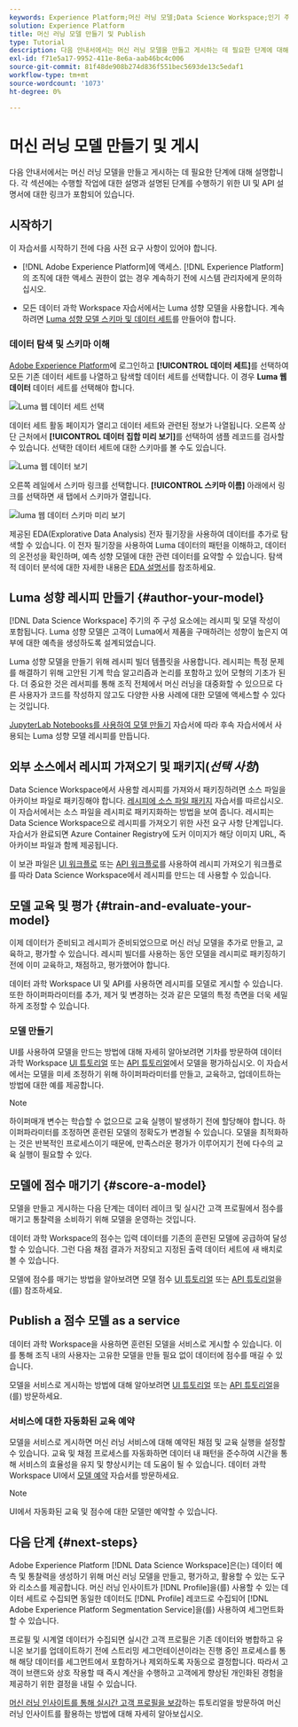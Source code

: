 ```yaml
---
keywords: Experience Platform;머신 러닝 모델;Data Science Workspace;인기 주제;모델 만들기 및 게시
solution: Experience Platform
title: 머신 러닝 모델 만들기 및 Publish
type: Tutorial
description: 다음 안내서에서는 머신 러닝 모델을 만들고 게시하는 데 필요한 단계에 대해 설명합니다.
exl-id: f71e5a17-9952-411e-8e6a-aab46bc4c006
source-git-commit: 81f48de908b274d836f551bec5693de13c5edaf1
workflow-type: tm+mt
source-wordcount: '1073'
ht-degree: 0%

---
```



# 머신 러닝 모델 만들기 및 게시

다음 안내서에서는 머신 러닝 모델을 만들고 게시하는 데 필요한 단계에 대해 설명합니다. 각 섹션에는 수행할 작업에 대한 설명과 설명된 단계를 수행하기 위한 UI 및 API 설명서에 대한 링크가 포함되어 있습니다.

## 시작하기

이 자습서를 시작하기 전에 다음 사전 요구 사항이 있어야 합니다.

- [!DNL Adobe Experience Platform]에 액세스. [!DNL Experience Platform]의 조직에 대한 액세스 권한이 없는 경우 계속하기 전에 시스템 관리자에게 문의하십시오.

- 모든 데이터 과학 Workspace 자습서에서는 Luma 성향 모델을 사용합니다. 계속하려면 [Luma 성향 모델 스키마 및 데이터 세트](./create-luma-data.md)를 만들어야 합니다.

### 데이터 탐색 및 스키마 이해

[Adobe Experience Platform](https://platform.adobe.com/)에 로그인하고 **[!UICONTROL 데이터 세트]**&#x200B;를 선택하여 모든 기존 데이터 세트를 나열하고 탐색할 데이터 세트를 선택합니다. 이 경우 **Luma 웹 데이터** 데이터 세트를 선택해야 합니다.

![Luma 웹 데이터 세트 선택](../images/models-recipes/model-walkthrough/luma-dataset.png)

데이터 세트 활동 페이지가 열리고 데이터 세트와 관련된 정보가 나열됩니다. 오른쪽 상단 근처에서 **[!UICONTROL 데이터 집합 미리 보기]**&#x200B;를 선택하여 샘플 레코드를 검사할 수 있습니다. 선택한 데이터 세트에 대한 스키마를 볼 수도 있습니다.

![Luma 웹 데이터 보기](../images/models-recipes/model-walkthrough/preview-dataset.png)

오른쪽 레일에서 스키마 링크를 선택합니다. **[!UICONTROL 스키마 이름]** 아래에서 링크를 선택하면 새 탭에서 스키마가 열립니다.

![luma 웹 데이터 스키마 미리 보기](../images/models-recipes/model-walkthrough/preview-schema.png)

제공된 EDA(Explorative Data Analysis) 전자 필기장을 사용하여 데이터를 추가로 탐색할 수 있습니다. 이 전자 필기장을 사용하여 Luma 데이터의 패턴을 이해하고, 데이터의 온전성을 확인하며, 예측 성향 모델에 대한 관련 데이터를 요약할 수 있습니다. 탐색적 데이터 분석에 대한 자세한 내용은 [EDA 설명서](../jupyterlab/eda-notebook.md)를 참조하세요.

## Luma 성향 레시피 만들기 {#author-your-model}

[!DNL Data Science Workspace] 주기의 주 구성 요소에는 레시피 및 모델 작성이 포함됩니다. Luma 성향 모델은 고객이 Luma에서 제품을 구매하려는 성향이 높은지 여부에 대한 예측을 생성하도록 설계되었습니다.

Luma 성향 모델을 만들기 위해 레시피 빌더 템플릿을 사용합니다. 레시피는 특정 문제를 해결하기 위해 고안된 기계 학습 알고리즘과 논리를 포함하고 있어 모형의 기초가 된다. 더 중요한 것은 레서피를 통해 조직 전체에서 머신 러닝을 대중화할 수 있으므로 다른 사용자가 코드를 작성하지 않고도 다양한 사용 사례에 대한 모델에 액세스할 수 있다는 것입니다.

[JupyterLab Notebooks를 사용하여 모델 만들기](../jupyterlab/create-a-model.md) 자습서에 따라 후속 자습서에서 사용되는 Luma 성향 모델 레시피를 만듭니다.

## 외부 소스에서 레시피 가져오기 및 패키지(*선택 사항*)

Data Science Workspace에서 사용할 레시피를 가져와서 패키징하려면 소스 파일을 아카이브 파일로 패키징해야 합니다. [레시피에 소스 파일 패키지](./package-source-files-recipe.md) 자습서를 따르십시오. 이 자습서에서는 소스 파일을 레시피로 패키지화하는 방법을 보여 줍니다. 레시피는 Data Science Workspace으로 레시피를 가져오기 위한 사전 요구 사항 단계입니다. 자습서가 완료되면 Azure Container Registry에 도커 이미지가 해당 이미지 URL, 즉 아카이브 파일과 함께 제공됩니다.

이 보관 파일은 [UI 워크플로](./import-packaged-recipe-ui.md) 또는 [API 워크플로](./import-packaged-recipe-api.md)를 사용하여 레시피 가져오기 워크플로를 따라 Data Science Workspace에서 레시피를 만드는 데 사용할 수 있습니다.

## 모델 교육 및 평가 {#train-and-evaluate-your-model}

이제 데이터가 준비되고 레시피가 준비되었으므로 머신 러닝 모델을 추가로 만들고, 교육하고, 평가할 수 있습니다. 레시피 빌더를 사용하는 동안 모델을 레시피로 패키징하기 전에 이미 교육하고, 채점하고, 평가했어야 합니다.

데이터 과학 Workspace UI 및 API를 사용하면 레시피를 모델로 게시할 수 있습니다. 또한 하이퍼파라미터를 추가, 제거 및 변경하는 것과 같은 모델의 특정 측면을 더욱 세밀하게 조정할 수 있습니다.

### 모델 만들기

UI를 사용하여 모델을 만드는 방법에 대해 자세히 알아보려면 기차를 방문하여 데이터 과학 Workspace [UI 튜토리얼](./train-evaluate-model-ui.md) 또는 [API 튜토리얼](./train-evaluate-model-api.md)에서 모델을 평가하십시오. 이 자습서에서는 모델을 미세 조정하기 위해 하이퍼파라미터를 만들고, 교육하고, 업데이트하는 방법에 대한 예를 제공합니다.

>[!NOTE]
>
> 하이퍼매개 변수는 학습할 수 없으므로 교육 실행이 발생하기 전에 할당해야 합니다. 하이퍼파라미터를 조정하면 훈련된 모델의 정확도가 변경될 수 있습니다. 모델을 최적화하는 것은 반복적인 프로세스이기 때문에, 만족스러운 평가가 이루어지기 전에 다수의 교육 실행이 필요할 수 있다.

## 모델에 점수 매기기 {#score-a-model}

모델을 만들고 게시하는 다음 단계는 데이터 레이크 및 실시간 고객 프로필에서 점수를 매기고 통찰력을 소비하기 위해 모델을 운영하는 것입니다.

데이터 과학 Workspace의 점수는 입력 데이터를 기존의 훈련된 모델에 공급하여 달성할 수 있습니다. 그런 다음 채점 결과가 저장되고 지정된 출력 데이터 세트에 새 배치로 볼 수 있습니다.

모델에 점수를 매기는 방법을 알아보려면 모델 점수 [UI 튜토리얼](./score-model-ui.md) 또는 [API 튜토리얼](./score-model-api.md)을(를) 참조하세요.

## Publish a 점수 모델 as a service

데이터 과학 Workspace을 사용하면 훈련된 모델을 서비스로 게시할 수 있습니다. 이를 통해 조직 내의 사용자는 고유한 모델을 만들 필요 없이 데이터에 점수를 매길 수 있습니다.

모델을 서비스로 게시하는 방법에 대해 알아보려면 [UI 튜토리얼](./publish-model-service-ui.md) 또는 [API 튜토리얼](./publish-model-service-api.md)을(를) 방문하세요.

### 서비스에 대한 자동화된 교육 예약

모델을 서비스로 게시하면 머신 러닝 서비스에 대해 예약된 채점 및 교육 실행을 설정할 수 있습니다. 교육 및 채점 프로세스를 자동화하면 데이터 내 패턴을 준수하여 시간을 통해 서비스의 효율성을 유지 및 향상시키는 데 도움이 될 수 있습니다. 데이터 과학 Workspace UI에서 [모델 예약](./schedule-models-ui.md) 자습서를 방문하세요.

>[!NOTE]
>
> UI에서 자동화된 교육 및 점수에 대한 모델만 예약할 수 있습니다.

## 다음 단계 {#next-steps}

Adobe Experience Platform [!DNL Data Science Workspace]은(는) 데이터 예측 및 통찰력을 생성하기 위해 머신 러닝 모델을 만들고, 평가하고, 활용할 수 있는 도구와 리소스를 제공합니다. 머신 러닝 인사이트가 [!DNL Profile]을(를) 사용할 수 있는 데이터 세트로 수집되면 동일한 데이터도 [!DNL Profile] 레코드로 수집되어 [!DNL Adobe Experience Platform Segmentation Service]을(를) 사용하여 세그먼트화할 수 있습니다.

프로필 및 시계열 데이터가 수집되면 실시간 고객 프로필은 기존 데이터와 병합하고 유니온 보기를 업데이트하기 전에 스트리밍 세그먼테이션이라는 진행 중인 프로세스를 통해 해당 데이터를 세그먼트에서 포함하거나 제외하도록 자동으로 결정합니다. 따라서 고객이 브랜드와 상호 작용할 때 즉시 계산을 수행하고 고객에게 향상된 개인화된 경험을 제공하기 위한 결정을 내릴 수 있습니다.

[머신 러닝 인사이트를 통해 실시간 고객 프로필을 보강](./enrich-profile.md)하는 튜토리얼을 방문하여 머신 러닝 인사이트를 활용하는 방법에 대해 자세히 알아보십시오.
